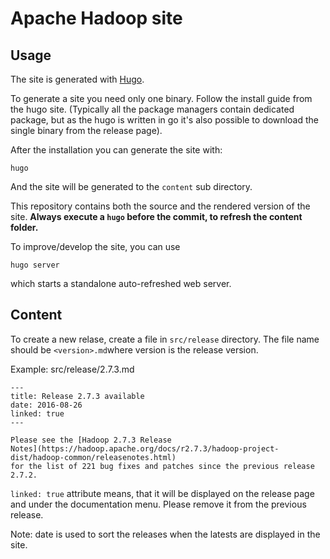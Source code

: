<!---
  Licensed under the Apache License, Version 2.0 (the "License");
  you may not use this file except in compliance with the License.
  You may obtain a copy of the License at

   http://www.apache.org/licenses/LICENSE-2.0

  Unless required by applicable law or agreed to in writing, software
  distributed under the License is distributed on an "AS IS" BASIS,
  WITHOUT WARRANTIES OR CONDITIONS OF ANY KIND, either express or implied.
  See the License for the specific language governing permissions and
  limitations under the License. See accompanying LICENSE file.
-->

# Apache Hadoop site

## Usage

The site is generated with [Hugo](https://gohugo.io/).

To generate a site you need only one binary. Follow the install guide from the hugo site. (Typically all the package managers
contain dedicated package, but as the hugo is written in go it's also possible to download the single binary from the release page).

After the installation you can generate the site with:

`hugo`

And the site will be generated to the `content` sub directory.

This repository contains both the source and the rendered version of the site.
__Always execute a `hugo` before the commit, to refresh the content folder.__

To improve/develop the site, you can use

```
hugo server
```

which starts a standalone auto-refreshed web server.

## Content

To create a new relase, create a file in  ```src/release``` directory. The file name should be ```<version>.md```where version is the release version.

Example: src/release/2.7.3.md

```
---
title: Release 2.7.3 available
date: 2016-08-26
linked: true
---

Please see the [Hadoop 2.7.3 Release
Notes](https://hadoop.apache.org/docs/r2.7.3/hadoop-project-dist/hadoop-common/releasenotes.html)
for the list of 221 bug fixes and patches since the previous release
2.7.2.
```

`linked: true` attribute means, that it will be displayed on the release page and under the documentation menu. 
Please remove it from the previous release.

Note: date is used to sort the releases when the latests are displayed in the site.
